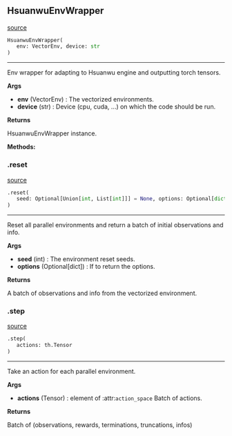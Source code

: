 #


## HsuanwuEnvWrapper
[source](https://github.com/RLE-Foundation/Hsuanwu\blob\main\hsuanwu/env/utils.py\#L11)
```python 
HsuanwuEnvWrapper(
   env: VectorEnv, device: str
)
```


---
Env wrapper for adapting to Hsuanwu engine and outputting torch tensors.


**Args**

* **env** (VectorEnv) : The vectorized environments.
* **device** (str) : Device (cpu, cuda, ...) on which the code should be run.


**Returns**

HsuanwuEnvWrapper instance.


**Methods:**


### .reset
[source](https://github.com/RLE-Foundation/Hsuanwu\blob\main\hsuanwu/env/utils.py\#L53)
```python
.reset(
   seed: Optional[Union[int, List[int]]] = None, options: Optional[dict] = None
)
```

---
Reset all parallel environments and return a batch of initial observations and info.


**Args**

* **seed** (int) : The environment reset seeds.
* **options** (Optional[dict]) : If to return the options.


**Returns**

A batch of observations and info from the vectorized environment.

### .step
[source](https://github.com/RLE-Foundation/Hsuanwu\blob\main\hsuanwu/env/utils.py\#L71)
```python
.step(
   actions: th.Tensor
)
```

---
Take an action for each parallel environment.


**Args**

* **actions** (Tensor) : element of :attr:`action_space` Batch of actions.


**Returns**

Batch of (observations, rewards, terminations, truncations, infos)

